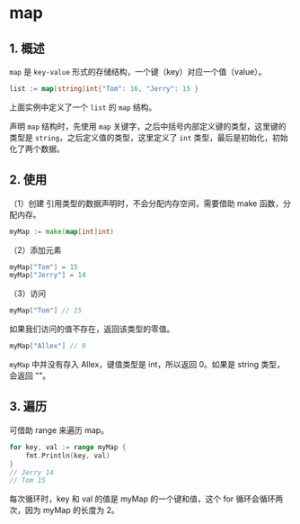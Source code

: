 # map

## 1. 概述

`map` 是 `key-value` 形式的存储结构，一个键（key）对应一个值（value）。

```go
list := map[string]int{"Tom": 16, "Jerry": 15 }
```

上面实例中定义了一个 `list` 的 `map` 结构。

声明 `map` 结构时，先使用 `map` 关键字，之后中括号内部定义键的类型，这里键的类型是 `string`，之后定义值的类型，这里定义了 `int` 类型，最后是初始化，初始化了两个数据。

## 2. 使用

（1）创建
引用类型的数据声明时，不会分配内存空间，需要借助 make 函数，分配内存。

```go
myMap := make(map[int]int)
```

（2）添加元素

```go
myMap["Tom"] = 15
myMap["Jerry"] = 14
```

（3）访问

```go
myMap["Tom"] // 15
```

如果我们访问的值不存在，返回该类型的零值。

```go
myMap["Allex"] // 0
```

`myMap` 中并没有存入 Allex，键值类型是 int，所以返回 0。如果是 string 类型，会返回 ""。

## 3. 遍历

可借助 range 来遍历 map。

```go
for key, val := range myMap {
    fmt.Println(key, val)
}
// Jerry 14
// Tom 15
```

每次循环时，key 和 val 的值是 myMap 的一个键和值，这个 for 循环会循环两次，因为 myMap 的长度为 2。
